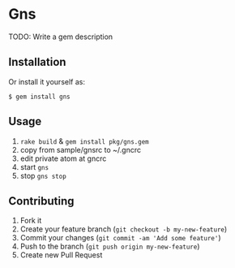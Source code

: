# Gns

TODO: Write a gem description

## Installation

Or install it yourself as:

    $ gem install gns

## Usage

1. `rake build` & `gem install pkg/gns.gem`
1. copy from sample/gnsrc to ~/.gncrc
2. edit private atom at gncrc
3. start `gns`
4. stop `gns stop`


## Contributing

1. Fork it
2. Create your feature branch (`git checkout -b my-new-feature`)
3. Commit your changes (`git commit -am 'Add some feature'`)
4. Push to the branch (`git push origin my-new-feature`)
5. Create new Pull Request
